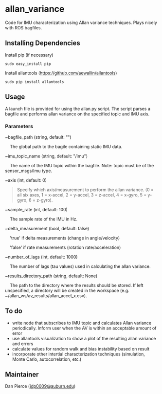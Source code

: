 # allan_variance #
Code for IMU characterization using Allan variance techniques. Plays nicely with ROS bagfiles.

## Installing Dependencies ##

Install pip (if necessary)
```
sudo easy_install pip
```

Install allantools (https://github.com/aewallin/allantools)
```
sudo pip install allantools
```

## Usage ##

A launch file is provided for using the allan.py script. The script parses a bagfile and performs allan variance on the specified topic and IMU axis. 

### Parameters ###

~bagfile_path (string, default: "")

&nbsp;&nbsp;&nbsp;&nbsp;The global path to the bagile containing static IMU data.

~imu_topic_name (string, default: "/imu")

&nbsp;&nbsp;&nbsp;&nbsp;The name of the IMU topic within the bagfile. Note: topic must be of the sensor_msgs/Imu type.

~axis (int, default: 0)

>    Specify which axis/measurement to perform the allan variance. (0 = all six axes, 1 = x-accel, 2 = y-accel, 3 = z-accel, 4 = x-gyro, 5 = y-gyro, 6 = z-gyro).

~sample_rate (int, default: 100)

&nbsp;&nbsp;&nbsp;&nbsp;The sample rate of the IMU in Hz.

~delta_measurement (bool, default: false)

&nbsp;&nbsp;&nbsp;&nbsp;'true' if delta measurements (change in angle/velocity)

&nbsp;&nbsp;&nbsp;&nbsp;'false' if rate measurements (rotation rate/acceleration)

~number_of_lags (int, default: 1000)

&nbsp;&nbsp;&nbsp;&nbsp;The number of lags (tau values) used in calculating the allan variance.

~results_directory_path (string, default: None)

&nbsp;&nbsp;&nbsp;&nbsp;The path to the directory where the results should be stored. If left unspecified, a directory will be created in the workspace (e.g. ~/allan_ws/av_results/allan_accel_x.csv).

## To do ##

- write node that subscribes to IMU topic and calculates Allan variance periodically. Inform user when the AV is within an acceptable amount of error
- use allantools visualization to show a plot of the resulting allan variance and errors
- calculate values for random walk and bias instability based on result
- incorporate other intertial characterization techniques (simulation, Monte Carlo, autocorrelation, etc.)

## Maintainer ##
Dan Pierce (jdp0009@auburn.edu)
